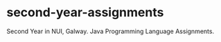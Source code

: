 second-year-assignments
=======================

Second Year in NUI, Galway. Java Programming Language Assignments.
